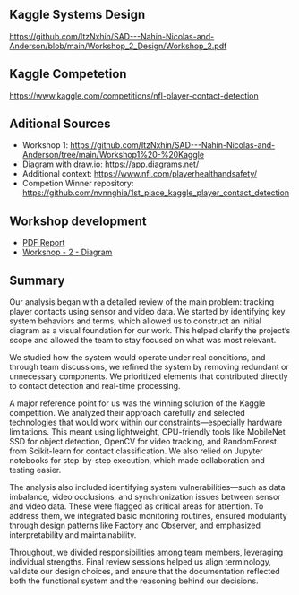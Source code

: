 ## Kaggle Systems Design

https://github.com/ItzNxhin/SAD---Nahin-Nicolas-and-Anderson/blob/main/Workshop_2_Design/Workshop_2.pdf

## Kaggle Competetion 

https://www.kaggle.com/competitions/nfl-player-contact-detection

## Aditional Sources

- Workshop 1: https://github.com/ItzNxhin/SAD---Nahin-Nicolas-and-Anderson/tree/main/Workshop1%20-%20Kaggle
- Diagram with draw.io: https://app.diagrams.net/
- Additional context: https://www.nfl.com/playerhealthandsafety/
- Competion Winner repository: https://github.com/nvnnghia/1st_place_kaggle_player_contact_detection

## Workshop development

- [PDF Report](https://github.com/ItzNxhin/SAD---Nahin-Nicolas-and-Anderson/blob/main/Workshop_2_Design/Workshop_2_report.pdf)
- [Workshop - 2 - Diagram](https://github.com/ItzNxhin/SAD---Nahin-Nicolas-and-Anderson/blob/main/Workshop_2_Design/Workshop2_diagram.png)

## Summary

Our analysis began with a detailed review of the main problem: tracking player contacts using sensor and video data. We started by identifying key system behaviors and terms, which allowed us to construct an initial diagram as a visual foundation for our work. This helped clarify the project’s scope and allowed the team to stay focused on what was most relevant.

We studied how the system would operate under real conditions, and through team discussions, we refined the system by removing redundant or unnecessary components. We prioritized elements that contributed directly to contact detection and real-time processing.

A major reference point for us was the winning solution of the Kaggle competition. We analyzed their approach carefully and selected technologies that would work within our constraints—especially hardware limitations. This meant using lightweight, CPU-friendly tools like MobileNet SSD for object detection, OpenCV for video tracking, and RandomForest from Scikit-learn for contact classification. We also relied on Jupyter notebooks for step-by-step execution, which made collaboration and testing easier.

The analysis also included identifying system vulnerabilities—such as data imbalance, video occlusions, and synchronization issues between sensor and video data. These were flagged as critical areas for attention. To address them, we integrated basic monitoring routines, ensured modularity through design patterns like Factory and Observer, and emphasized interpretability and maintainability.

Throughout, we divided responsibilities among team members, leveraging individual strengths. Final review sessions helped us align terminology, validate our design choices, and ensure that the documentation reflected both the functional system and the reasoning behind our decisions.
